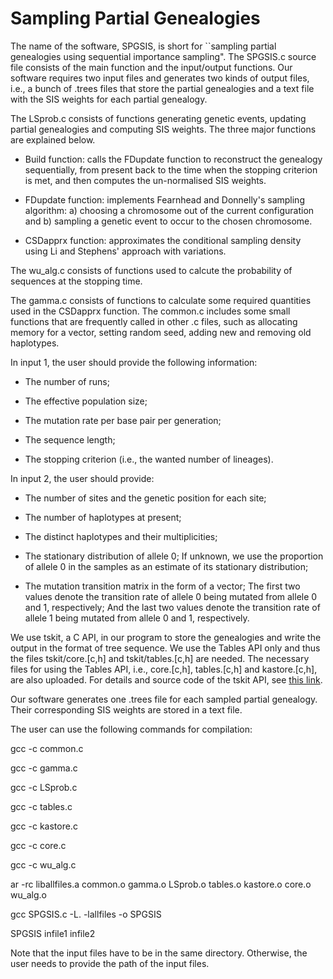# Sampling Partial Genealogies

The name of the software, SPGSIS, is short for ``sampling partial genealogies using sequential importance sampling". The SPGSIS.c source file consists of the main function and the input/output functions. Our software requires two input files and generates two kinds of output files, i.e., a bunch of .trees files that store the partial genealogies and a text file with the SIS weights for each partial genealogy.


The LSprob.c consists of functions generating genetic events, updating partial genealogies and computing SIS weights. The three major functions are explained below.

- Build function: calls the FDupdate function to reconstruct the genealogy sequentially, from present back to the time when the stopping criterion is met, and then computes the un-normalised SIS weights.

- FDupdate function: implements Fearnhead and Donnelly's sampling algorithm: a) choosing a chromosome out of the current configuration and b) sampling a genetic event to occur to the chosen chromosome.

- CSDapprx function: approximates the conditional sampling density using Li and Stephens' approach with variations.


The wu_alg.c consists of functions used to calcute the probability of sequences at the stopping time.


The gamma.c consists of functions to calculate some required quantities used in the CSDapprx function. The common.c includes some small functions that are frequently called in other .c files, such as allocating memory for a vector, setting random seed, adding new and removing old haplotypes.



In input 1, the user should provide the following information:

- The number of runs;

- The effective population size;

- The mutation rate per base pair per generation;

- The sequence length;

- The stopping criterion (i.e., the wanted number of lineages).


In input 2, the user should provide:

- The number of sites and the genetic position for each site;

- The number of haplotypes at present;

- The distinct haplotypes and their multiplicities;

- The stationary distribution of allele 0; If unknown, we use the proportion of allele 0 in the samples as an estimate of its stationary distribution;

- The mutation transition matrix in the form of a vector; The first two values denote the transition rate of allele 0 being mutated from allele 0 and 1, respectively; And the last two values denote the transition rate of allele 1 being mutated from allele 0 and 1, respectively. 



We use tskit, a C API, in our program to store the genealogies and write the output in the format of tree sequence. We use the Tables API only and thus the files tskit/core.[c,h] and tskit/tables.[c,h] are needed. The necessary files for using the Tables API, i.e., core.[c,h], tables.[c,h] and kastore.[c,h], are also uploaded. For details and source code of the tskit API, see [this link](https://tskit.readthedocs.io/en/latest/c-api.html#).


Our software generates one .trees file for each sampled partial genealogy. Their corresponding SIS weights are stored in a text file. 

The user can use the following commands for compilation:

gcc -c common.c

gcc -c gamma.c

gcc -c LSprob.c

gcc -c tables.c

gcc -c kastore.c

gcc -c core.c

gcc -c wu_alg.c

ar -rc liballfiles.a common.o gamma.o LSprob.o tables.o kastore.o core.o wu_alg.o

gcc SPGSIS.c -L. -lallfiles -o SPGSIS

SPGSIS infile1 infile2
             
Note that the input files have to be in the same directory. Otherwise, the user needs to provide the path of the input files.